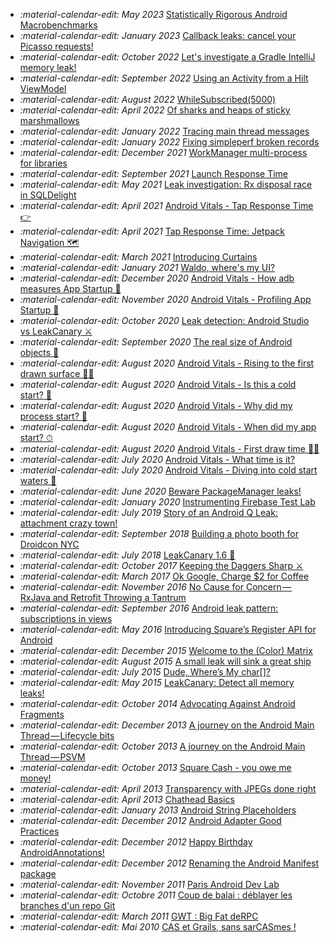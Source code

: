 * _:material-calendar-edit: May 2023_ [Statistically Rigorous Android Macrobenchmarks](https://py.hashnode.dev/statistically-rigorous-android-macrobenchmarks)
* _:material-calendar-edit: January 2023_ [Callback leaks: cancel your Picasso requests!](https://py.hashnode.dev/callback-leaks-cancel-your-picasso-requests)
* _:material-calendar-edit: October 2022_ [Let's investigate a Gradle IntelliJ memory leak!](https://py.hashnode.dev/gradle-intellij-memory-leak)
* _:material-calendar-edit: September 2022_ [Using an Activity from a Hilt ViewModel](https://py.hashnode.dev/using-an-activity-from-a-hilt-viewmodel)
* _:material-calendar-edit: August 2022_ [WhileSubscribed(5000)](https://py.hashnode.dev/whilesubscribed5000)
* _:material-calendar-edit: April 2022_ [Of sharks and heaps of sticky marshmallows](https://py.hashnode.dev/of-sharks-and-heaps-of-sticky-marshmallows)
* _:material-calendar-edit: January 2022_ [Tracing main thread messages](https://py.hashnode.dev/tracing-main-thread-messages)
* _:material-calendar-edit: January 2022_ [Fixing simpleperf broken records](https://py.hashnode.dev/fixing-simpleperf-broken-records)
* _:material-calendar-edit: December 2021_ [WorkManager multi-process for libraries](https://py.hashnode.dev/workmanager-multi-process-for-libraries)
* _:material-calendar-edit: September 2021_ [Launch Response Time](https://py.hashnode.dev/launch-response-time)
* _:material-calendar-edit: May 2021_ [Leak investigation: Rx disposal race in SQLDelight](https://dev.to/pyricau/leak-investigation-rx-disposal-race-in-sqldelight-3n06)
* _:material-calendar-edit: April 2021_ [Android Vitals - Tap Response Time 👉](https://dev.to/pyricau/android-vitals-tap-response-time-19mj)
* _:material-calendar-edit: April 2021_ [Tap Response Time: Jetpack Navigation 🗺](https://dev.to/pyricau/tap-response-time-jetpack-navigation-4738)
* _:material-calendar-edit: March 2021_ [Introducing Curtains](https://developer.squareup.com/blog/introducing-curtains/)
* _:material-calendar-edit: January 2021_ [Waldo, where's my UI?](https://dev.to/pyricau/waldo-where-s-my-ui-4p53)
* _:material-calendar-edit: December 2020_ [Android Vitals - How adb measures App Startup 🔎](https://dev.to/pyricau/android-vitals-how-adb-measures-app-startup-5n7)
* _:material-calendar-edit: November 2020_ [Android Vitals - Profiling App Startup 🔬](https://dev.to/pyricau/android-vitals-profiling-app-startup-32ek)
* _:material-calendar-edit: October 2020_ [Leak detection: Android Studio vs LeakCanary ⚔️](https://dev.to/pyricau/leak-detection-android-studio-vs-leakcanary-35j5)
* _:material-calendar-edit: September 2020_ [The real size of Android objects 📏](https://dev.to/pyricau/the-real-size-of-android-objects-1i2e)
* _:material-calendar-edit: August 2020_ [Android Vitals - Rising to the first drawn surface 🤽‍♂️](https://dev.to/pyricau/android-vitals-rising-to-the-first-drawn-surface-1j9e)
* _:material-calendar-edit: August 2020_ [Android Vitals - Is this a cold start? 🦋](https://dev.to/pyricau/android-vitals-is-this-a-cold-start-3m44)
* _:material-calendar-edit: August 2020_ [Android Vitals - Why did my process start? 🌄](https://dev.to/pyricau/android-vitals-why-did-my-process-start-4d0e)
* _:material-calendar-edit: August 2020_ [Android Vitals - When did my app start? ⏱](https://dev.to/pyricau/android-vitals-when-did-my-app-start-24p4)
* _:material-calendar-edit: August 2020_ [Android Vitals - First draw time 👩‍🎨](https://dev.to/pyricau/android-vitals-first-draw-time-m1d)
* _:material-calendar-edit: July 2020_ [Android Vitals - What time is it?](https://dev.to/pyricau/android-vitals-what-time-is-it-2oih)
* _:material-calendar-edit: July 2020_ [Android Vitals - Diving into cold start waters 🥶](https://dev.to/pyricau/android-vitals-diving-into-cold-start-waters-5hi6)
* _:material-calendar-edit: June 2020_ [Beware PackageManager leaks!](https://dev.to/pyricau/beware-packagemanager-leaks-223g)
* _:material-calendar-edit: January 2020_ [Instrumenting Firebase Test Lab](https://developer.squareup.com/blog/instrumenting-firebase-test-lab)
* _:material-calendar-edit: July 2019_ [Story of an Android Q Leak: attachment crazy town!](https://developer.squareup.com/blog/story-of-an-android-q-leak-attachment-crazy-town/)
* _:material-calendar-edit: September 2018_ [Building a photo booth for Droidcon NYC](https://developer.squareup.com/blog/building-a-photo-booth-for-droidcon-nyc/)
* _:material-calendar-edit: July 2018_ [LeakCanary 1.6 🐤](https://medium.com/square-corner-blog/leakcanary-1-6-91fad513b5cf)
* _:material-calendar-edit: October 2017_ [Keeping the Daggers Sharp ⚔️](https://medium.com/square-corner-blog/keeping-the-daggers-sharp-%EF%B8%8F-230b3191c3f)
* _:material-calendar-edit: March 2017_ [Ok Google, Charge $2 for Coffee](https://medium.com/square-corner-blog/ok-google-charge-2-dollars-for-coffee-4d7fdbacd6ef)
* _:material-calendar-edit: November 2016_ [No Cause for Concern — RxJava and Retrofit Throwing a Tantrum](https://medium.com/square-corner-blog/no-cause-for-concern-rxjava-and-retrofit-throwing-a-tantrum-96c9e4ba8a6c)
* _:material-calendar-edit: September 2016_ [Android leak pattern: subscriptions in views](https://medium.com/square-corner-blog/android-leak-pattern-subscriptions-in-views-18f0860aa74c)
* _:material-calendar-edit: May 2016_ [Introducing Square’s Register API for Android](https://medium.com/square-corner-blog/introducing-squares-register-api-for-android-85e4cee5aa3d)
* _:material-calendar-edit: December 2015_ [Welcome to the (Color) Matrix](https://medium.com/square-corner-blog/welcome-to-the-color-matrix-64d112e3f43d)
* _:material-calendar-edit: August 2015_ [A small leak will sink a great ship](https://medium.com/square-corner-blog/a-small-leak-will-sink-a-great-ship-efbae00f9a0f)
* _:material-calendar-edit: July 2015_ [Dude, Where’s My char[]?](https://medium.com/square-corner-blog/dude-wheres-my-char-f1eb223f8800)
* _:material-calendar-edit: May 2015_ [LeakCanary: Detect all memory leaks!](https://medium.com/square-corner-blog/leakcanary-detect-all-memory-leaks-875ff8360745)
* _:material-calendar-edit: October 2014_ [Advocating Against Android Fragments](https://medium.com/square-corner-blog/advocating-against-android-fragments-81fd0b462c97)
* _:material-calendar-edit: December 2013_ [A journey on the Android Main Thread — Lifecycle bits](https://medium.com/square-corner-blog/a-journey-on-the-android-main-thread-lifecycle-bits-d916bc1ee6b2)
* _:material-calendar-edit: October 2013_ [A journey on the Android Main Thread — PSVM](https://medium.com/square-corner-blog/a-journey-on-the-android-main-thread-psvm-55b2238ace2b)
* _:material-calendar-edit: October 2013_ [Square Cash - you owe me money!](http://www.piwai.info/square-cash-mailto)
* _:material-calendar-edit: April 2013_ [Transparency with JPEGs done right](http://www.piwai.info/transparent-jpegs-done-right)
* _:material-calendar-edit: April 2013_ [Chathead Basics](http://www.piwai.info/chatheads-basics)
* _:material-calendar-edit: January 2013_ [Android String Placeholders](http://www.piwai.info/android-string-placeholders)
* _:material-calendar-edit: December 2012_ [Android Adapter Good Practices](http://www.piwai.info/android-adapter-good-practices)
* _:material-calendar-edit: December 2012_ [Happy Birthday AndroidAnnotations!](http://www.piwai.info/happy-birthday-androidannotations)
* _:material-calendar-edit: December 2012_ [Renaming the Android Manifest package](http://www.piwai.info/renaming-android-manifest-package)
* _:material-calendar-edit: November 2011_ [Paris Android Dev Lab](http://www.piwai.info/2011/11/06/paris-android-dev-lab/)
* _:material-calendar-edit: Octobre 2011_ [Coup de balai : déblayer les branches d'un repo Git](http://www.piwai.info/2011/10/30/coup-de-balai-deblayer-les-branches-dun-repo-git/)
* _:material-calendar-edit: March 2011_ [GWT : Big Fat deRPC](http://blog.excilys.com/2011/03/13/gwt-big-fat-derpc/)
* _:material-calendar-edit: Mai 2010_ [CAS et Grails, sans sarCASmes !](http://blog.excilys.com/2010/05/06/cas-et-grails-sans-sarcasmes/)

